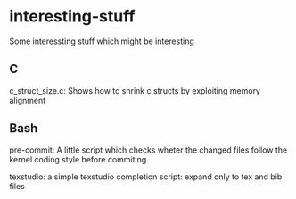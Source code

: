 # interesting-stuff
Some interessting stuff which might be interesting

## C
c_struct_size.c: Shows how to shrink c structs by exploiting memory alignment

## Bash
pre-commit: A little script which checks wheter the changed files follow the kernel coding style before commiting

texstudio: a simple texstudio completion script: expand only to tex and bib files
